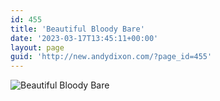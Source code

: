 ```yaml
---
id: 455
title: 'Beautiful Bloody Bare'
date: '2023-03-17T13:45:11+00:00'
layout: page
guid: 'http://new.andydixon.com/?page_id=455'
---
```


![Beautiful Bloody Bare](https://i0.wp.com/assets.g8x2.ldn.idrivee2-23.com/posters/Beautiful%20Bloody%20Bare%2001.jpg?w=1200&ssl=1 "Beautiful Bloody Bare")